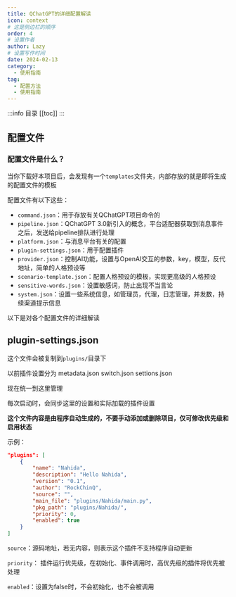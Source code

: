 ```yaml
---
title: QChatGPT的详细配置解读
icon: context
# 这是侧边栏的顺序
order: 4
# 设置作者
author: Lazy
# 设置写作时间
date: 2024-02-13
category:
  - 使用指南
tag:
  - 配置方法
  - 使用指南
---
```




:::info 目录
[[toc]]
:::

## 配置文件

### 配置文件是什么？

当你下载好本项目后，会发现有一个`templates`文件夹，内部存放的就是即将生成的配置文件的模板

配置文件有以下这些：

- `command.json`：用于存放有关QChatGPT项目命令的
- `pipeline.json`：QChatGPT 3.0新引入的概念，平台适配器获取到消息事件之后，发送给pipeline排队进行处理
- `platform.json`：与消息平台有关的配置
- `plugin-settings.json`：用于配置插件
- `provider.json`：控制AI功能，设置与OpenAI交互的参数，key，模型，反代地址，简单的人格预设等
- `scenario-template.json`：配置人格预设的模板，实现更高级的人格预设
- `sensitive-words.json`：设置敏感词，防止出现不当言论
- `system.json`：设置一些系统信息，如管理员，代理，日志管理，并发数，持续渠道提示信息

以下是对各个配置文件的详细解读


## plugin-settings.json

这个文件会被复制到`plugins/`目录下

以前插件设置分为 metadata.json switch.json settions.json 

现在统一到这里管理

每次启动时，会同步这里的设置和实际加载的插件设置

**这个文件内容是由程序自动生成的，不要手动添加或删除项目，仅可修改优先级和启用状态**

示例：

```json
"plugins": [
    {
        "name": "Nahida",
        "description": "Hello Nahida",
        "version": "0.1",
        "author": "RockChinQ",
        "source": "",   
        "main_file": "plugins/Nahida/main.py",
        "pkg_path": "plugins/Nahida/",
        "priority": 0,  
        "enabled": true   
    }
]
```

`source`：源码地址，若无内容，则表示这个插件不支持程序自动更新

`priority`： 插件运行优先级，在初始化、事件调用时，高优先级的插件将优先被处理

`enabled`：设置为false时，不会初始化，也不会被调用
